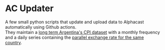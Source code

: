 # AC Updater
A few small python scripts that update and upload data to Alphacast automatically using Github actions.     
They maintain a [long term Argentina's CPI dataset](https://www.alphacast.io/datasets/inflation-argentina-long-term-cpi-data-monthly-29891) with a monthly frequency and a daily series containing the [parallel exchange rate for the same country](https://www.alphacast.io/datasets/financial-argentina-ambito-financiero-informal-market-s-fx-rate-daily-29762).
